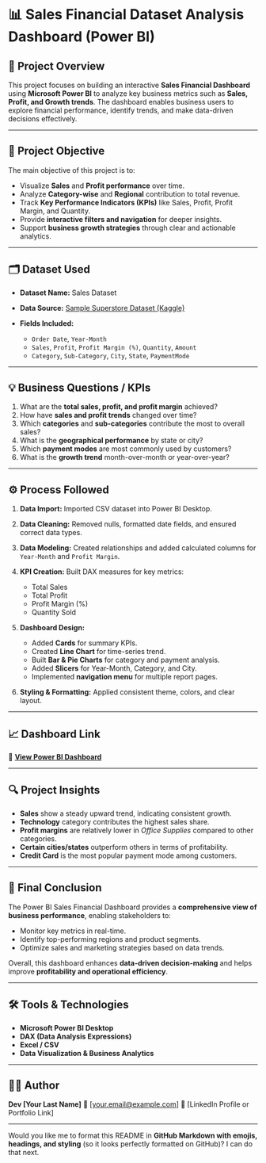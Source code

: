 # 📊 Sales Financial Dataset Analysis Dashboard (Power BI)

## 🧭 **Project Overview**

This project focuses on building an interactive **Sales Financial Dashboard** using **Microsoft Power BI** to analyze key business metrics such as **Sales, Profit, and Growth trends**.
The dashboard enables business users to explore financial performance, identify trends, and make data-driven decisions effectively.

---

## 🎯 **Project Objective**

The main objective of this project is to:

* Visualize **Sales** and **Profit performance** over time.
* Analyze **Category-wise** and **Regional** contribution to total revenue.
* Track **Key Performance Indicators (KPIs)** like Sales, Profit, Profit Margin, and Quantity.
* Provide **interactive filters and navigation** for deeper insights.
* Support **business growth strategies** through clear and actionable analytics.

---

## 🗂️ **Dataset Used**

* **Dataset Name:** Sales Dataset
* **Data Source:** [Sample Superstore Dataset (Kaggle)](https://www.kaggle.com/datasets/vivek468/superstore-dataset-final)
* **Fields Included:**

  * `Order Date`, `Year-Month`
  * `Sales`, `Profit`, `Profit Margin (%)`, `Quantity`, `Amount`
  * `Category`, `Sub-Category`, `City`, `State`, `PaymentMode`

---

## 💡 **Business Questions / KPIs**

1. What are the **total sales, profit, and profit margin** achieved?
2. How have **sales and profit trends** changed over time?
3. Which **categories** and **sub-categories** contribute the most to overall sales?
4. What is the **geographical performance** by state or city?
5. Which **payment modes** are most commonly used by customers?
6. What is the **growth trend** month-over-month or year-over-year?

---

## ⚙️ **Process Followed**

1. **Data Import:** Imported CSV dataset into Power BI Desktop.
2. **Data Cleaning:** Removed nulls, formatted date fields, and ensured correct data types.
3. **Data Modeling:** Created relationships and added calculated columns for `Year-Month` and `Profit Margin`.
4. **KPI Creation:** Built DAX measures for key metrics:

   * Total Sales
   * Total Profit
   * Profit Margin (%)
   * Quantity Sold
5. **Dashboard Design:**

   * Added **Cards** for summary KPIs.
   * Created **Line Chart** for time-series trend.
   * Built **Bar & Pie Charts** for category and payment analysis.
   * Added **Slicers** for Year-Month, Category, and City.
   * Implemented **navigation menu** for multiple report pages.
6. **Styling & Formatting:** Applied consistent theme, colors, and clear layout.

---

## 📈 **Dashboard Link**

🔗 **[View Power BI Dashboard](https://app.powerbi.com/)**

---

## 🔍 **Project Insights**

* **Sales** show a steady upward trend, indicating consistent growth.
* **Technology** category contributes the highest sales share.
* **Profit margins** are relatively lower in *Office Supplies* compared to other categories.
* **Certain cities/states** outperform others in terms of profitability.
* **Credit Card** is the most popular payment mode among customers.

---

## 🧾 **Final Conclusion**

The Power BI Sales Financial Dashboard provides a **comprehensive view of business performance**, enabling stakeholders to:

* Monitor key metrics in real-time.
* Identify top-performing regions and product segments.
* Optimize sales and marketing strategies based on data trends.

Overall, this dashboard enhances **data-driven decision-making** and helps improve **profitability and operational efficiency**.

---

## 🛠️ **Tools & Technologies**

* **Microsoft Power BI Desktop**
* **DAX (Data Analysis Expressions)**
* **Excel / CSV**
* **Data Visualization & Business Analytics**

---

## 👨‍💻 **Author**

**Dev [Your Last Name]**
📧 [[your.email@example.com](mailto:your.email@example.com)]
🔗 [LinkedIn Profile or Portfolio Link]

---

Would you like me to format this README in **GitHub Markdown with emojis, headings, and styling** (so it looks perfectly formatted on GitHub)? I can do that next.
